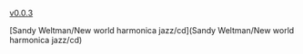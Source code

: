 [v0.0.3](https://github.com/littleflute/m18/edit/master/README.md)

[Sandy Weltman/New world harmonica jazz/cd](Sandy Weltman/New world harmonica jazz/cd)


